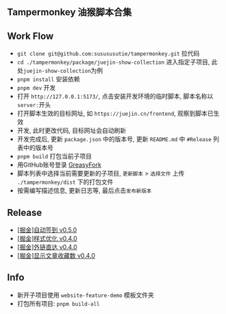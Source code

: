 ## Tampermonkey 油猴脚本合集

## Work Flow

- `git clone git@github.com:susususutie/tampermonkey.git` 拉代码
- `cd ./tampermonkey/package/juejin-show-collection` 进入指定子项目, 此处`juejin-show-collection`为例
- `pnpm install` 安装依赖
- `pnpm dev` 开发
- 打开 `http://127.0.0.1:5173/`, 点击安装开发环境的临时脚本, 脚本名称以`server:`开头
- 打开脚本生效的目标网址, 如 `https://juejin.cn/frontend`, 观察到脚本已生效
- 开发, 此时更改代码, 目标网址会自动刷新
- 开发完成后, 更新 `package.json` 中的版本号, 更新 `README.md` 中 `#Release` 列表中的版本号
- `pnpm build` 打包当前子项目
- 用GitHub账号登录 [GreasyFork](https://greasyfork.org/zh-CN/users/1007708-susususutie)
- 脚本列表中选择当前需要更新的子项目, `更新脚本` > `选择文件` 上传 `./tampermonkey/dist` 下的打包文件
- 按需编写描述信息, 更新日志等, 最后点击`发布新版本`

## Release

- [[掘金]自动签到 v0.5.0](https://greasyfork.org/zh-CN/scripts/457881)
- [[掘金]样式优化 v0.4.0](https://greasyfork.org/zh-CN/scripts/457897)
- [[掘金]外链直达 v0.4.0](https://greasyfork.org/zh-CN/scripts/458015)
- [[掘金]显示文章收藏数 v0.4.0](https://greasyfork.org/zh-CN/scripts/459046)

## Info

- 新开子项目使用 `website-feature-demo` 模板文件夹
- 打包所有项目: `pnpm build-all`
